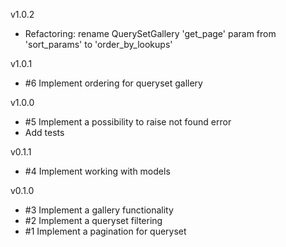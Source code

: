 v1.0.2

* Refactoring: rename QuerySetGallery 'get_page' param  from 'sort_params' to 'order_by_lookups'

v1.0.1

* #6 Implement ordering for queryset gallery

v1.0.0

* #5 Implement a possibility to raise not found error 
* Add tests

v0.1.1

* #4 Implement working with models

v0.1.0

* #3 Implement a gallery functionality
* #2 Implement a queryset filtering
* #1 Implement a pagination for queryset
